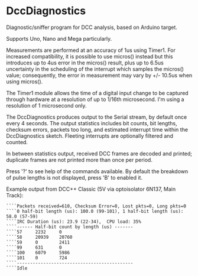 # DccDiagnostics

Diagnostic/sniffer program for DCC analysis, based on Arduino target.

Supports Uno, Nano and Mega particularly.

Measurements are performed at an accuracy of 1us using Timer1.  For 
increased compatibility, it is possible to use micros() instead but
this introduces up to 4us error in the micros() result, plus up to
6.5us uncertainty in the scheduling of the interrupt which samples
the micros() value; consequently, the error in measurement may vary 
by +/- 10.5us when using micros().

The Timer1 module allows the time of a digital input change to be 
captured through hardware at a resolution of up to 1/16th microsecond.
I'm using a resolution of 1 microsecond only.

The DccDiagnostics produces output to the Serial stream, by default
once every 4 seconds.  The output statistics includes bit counts, 
bit lengths, checksum errors, packets too long, and estimated 
interrupt time within the DccDiagnostics sketch.  Fleeting interrupts
are optionally filtered and counted.

In between statistics output, received DCC frames are decoded and 
printed; duplicate frames are not printed more than once per period.

Press '?' to see help of the commands available.  By default the 
breakdown of pulse lengths is not displayed, press 'B' to enabled it.

Example output from DCC++ Classic (5V via optoisolator 6N137, Main Track):


````Bit Count=29881 (Zeros=6710, Ones=23171), Glitches=0
````Packets received=610, Checksum Error=0, Lost pkts=0, Long pkts=0
````0 half-bit length (us): 100.0 (99-101), 1 half-bit length (us): 58.0 (57-59)
````IRC Duration (us): 23.9 (22-34),  CPU load: 35%
````------ Half-bit count by length (us) -------
````57     2232     0
````58     20939    20760
````59     0        2411
````99     631      0
````100    6079     5986
````101    0        724
````--------------------------------------------
````Idle 
